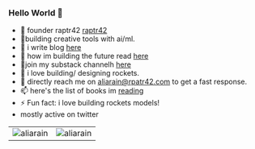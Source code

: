 ### Hello World 👋


- 🔭 founder raptr42 [raptr42](http://raptr42.com)
- 🌱building creative tools with ai/ml.
- 📖 i write blog [here](https://aliarain.raptr42.com/notes)
- 👯 how im building the future read [here](https://aliarain.raptr42.com/future)
- 👯join my substack channelh [here](https://aliarain.substack.com) 
- 🚀 i love building/ designing rockets.
- 💬 directly reach me on aliarain@rpatr42.com to get a fast response.
- 📫 here's the list of books im [reading](https://aliarain.raptr42.com/bookshelf)
- ⚡ Fun fact: i love building rockets models!
- mostly active on twitter 
<table cellspacing="0" cellpadding="0" style="border:none;">
  <tr>
    <td>
      <img align="center" src="https://github-readme-stats.vercel.app/api?username=aliarain&show_icons=true&locale=en" alt="aliarain" />
    </td>
    <td>
      <img align="center" src="https://github-readme-streak-stats.herokuapp.com/?user=aliarain&" alt="aliarain" />
    </td>
   </tr>
</table>

<!-- ![Ali's GitHub stats](https://github-readme-stats.vercel.app/api?username=aliarain&hide=contribs,prs) -->
<!-- <img align="center" src = "https://profile-counter.glitch.me/aliarain/count.svg" alt ="Loading...">
[website]: https://aliarain.raptr42.com
[mail]: mailto:aliarain@raptr42.com
[twitter]: https://twitter.com/aliarain
[linkedin]: https://linkedin.com/in/realaliarain
[github]: https://github.com/aliarain
[instagram]: https://www.instagram.com/realaliarain
[facebook]: https://www.facebook.com/aliarain11/
 -->
